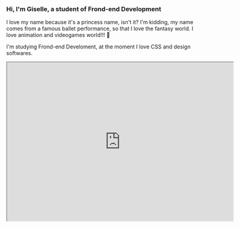### Hi, I'm Giselle, a student of Frond-end Development 

I love my name because it's a princess name, isn't it? I'm kidding, my name comes from a famous ballet performance, so that I love the fantasy world. I love animation and videogames world!!! 👋

I'm studying Frond-end Develoment, at the moment I love CSS and design softwares.

<iframe width="600" height = "420"
src= "https://tenor.com/es/ver/himouto-umaru-computadora-nime-gif-9219480"></iframe>

<!--
**KGISELLE/KGISELLE** is a ✨ _special_ ✨ repository because its `README.md` (this file) appears on your GitHub profile.

Here are some ideas to get you started:

- 🔭 I’m currently working on ...
- 🌱 I’m currently learning ...
- 👯 I’m looking to collaborate on ...
- 🤔 I’m looking for help with ...
- 💬 Ask me about ...
- 📫 How to reach me: ...
- 😄 Pronouns: ...
- ⚡ Fun fact: ...
-->
